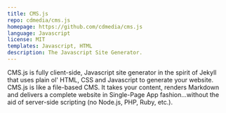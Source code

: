 ```yaml
---
title: CMS.js
repo: cdmedia/cms.js
homepage: https://github.com/cdmedia/cms.js
language: Javascript
license: MIT
templates: Javascript, HTML
description: The Javascript Site Generator.
---
```


CMS.js is fully client-side, Javascript site generator in the spirit of Jekyll
that uses plain ol' HTML, CSS and Javascript to generate your website. CMS.js
is like a file-based CMS. It takes your content, renders Markdown and delivers
a complete website in Single-Page App fashion...without the aid of server-side
scripting (no Node.js, PHP, Ruby, etc.).